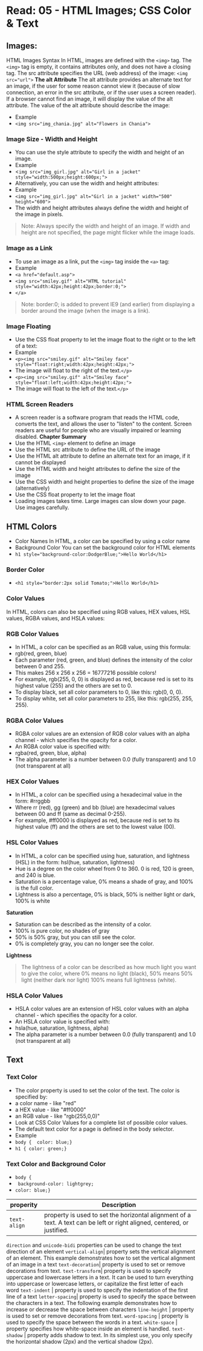 # Read: 05 - HTML Images; CSS Color & Text

## Images:
HTML Images Syntax
In HTML, images are defined with the `<img>` tag.
The `<img>` tag is empty, it contains attributes only, and does not have a closing tag.
The src attribute specifies the URL (web address) of the image: `<img src="url">`
**The alt Attribute**
The alt attribute provides an alternate text for an image, if the user for some reason cannot view it (because of slow connection, an error in the src attribute, or if the user uses a screen reader).
If a browser cannot find an image, it will display the value of the alt attribute.
The value of the alt attribute should describe the image:
* Example
* `<img src="img_chania.jpg" alt="Flowers in Chania">`
### Image Size - Width and Height
* You can use the style attribute to specify the width and height of an image.
* Example
* <`img src="img_girl.jpg" alt="Girl in a jacket" style="width:500px;height:600px;">`
* Alternatively, you can use the width and height attributes:
* Example
* `<img src="img_girl.jpg" alt="Girl in a jacket" width="500" height="600">`
* The width and height attributes always define the width and height of the image in pixels.

> Note: Always specify the width and height of an image. If width and height are not specified, the page might flicker while the image loads.

### Image as a Link
* To use an image as a link, put the `<img>` tag inside the `<a>` tag:
* Example
* `<a href="default.asp">`
*  `<img src="smiley.gif" alt="HTML tutorial" style="width:42px;height:42px;border:0;">`
* `</a>`

> Note: border:0; is added to prevent IE9 (and earlier) from displaying a border around the image (when the image is a link).

### Image Floating
* Use the CSS float property to let the image float to the right or to the left of a text:
* Example
* `<p><img src="smiley.gif" alt="Smiley face" style="float:right;width:42px;height:42px;">`
* The image will float to the right of the text.`</p>`
* `<p><img src="smiley.gif" alt="Smiley face" style="float:left;width:42px;height:42px;">`
* The image will float to the left of the text.`</p>`

### HTML Screen Readers
* A screen reader is a software program that reads the HTML code, converts the text, and allows the user to "listen" to the content. Screen readers are useful for people who are visually impaired or learning disabled.
**Chapter Summary**
* Use the HTML `<img>` element to define an image
* Use the HTML src attribute to define the URL of the image
* Use the HTML alt attribute to define an alternate text for an image, if it cannot be displayed
* Use the HTML width and height attributes to define the size of the image
* Use the CSS width and height properties to define the size of the image (alternatively)
* Use the CSS float property to let the image float
* Loading images takes time. Large images can slow down your page. Use images carefully.

## HTML Colors
* Color Names In HTML, a color can be specified by using a color name
* Background Color You can set the background color for HTML elements
* `h1 style="background-color:DodgerBlue;">Hello World</h1>`

### Border Color
* `<h1 style="border:2px solid Tomato;">Hello World</h1>`

### Color Values
In HTML, colors can also be specified using RGB values, HEX values, HSL values, RGBA values, and HSLA values:

### RGB Color Values
* In HTML, a color can be specified as an RGB value, using this formula:
* rgb(red, green, blue)
* Each parameter (red, green, and blue) defines the intensity of the color between 0 and 255.
* This makes 256 x 256 x 256 = 16777216 possible colors!
* For example, rgb(255, 0, 0) is displayed as red, because red is set to its highest value (255) and the others are set to 0.
* To display black, set all color parameters to 0, like this: rgb(0, 0, 0).
* To display white, set all color parameters to 255, like this: rgb(255, 255, 255).

### RGBA Color Values
* RGBA color values are an extension of RGB color values with an alpha channel - which specifies the opacity for a color.
* An RGBA color value is specified with:
* rgba(red, green, blue, alpha)
* The alpha parameter is a number between 0.0 (fully transparent) and 1.0 (not transparent at all)

### HEX Color Values
* In HTML, a color can be specified using a hexadecimal value in the form: #rrggbb
* Where rr (red), gg (green) and bb (blue) are hexadecimal values between 00 and ff (same as decimal 0-255).
* For example, #ff0000 is displayed as red, because red is set to its highest value (ff) and the others are set to the lowest value (00).

### HSL Color Values
* In HTML, a color can be specified using hue, saturation, and lightness (HSL) in the form:
hsl(hue, saturation, lightness)
* Hue is a degree on the color wheel from 0 to 360. 0 is red, 120 is green, and 240 is blue.
* Saturation is a percentage value, 0% means a shade of gray, and 100% is the full color.
* Lightness is also a percentage, 0% is black, 50% is neither light or dark, 100% is white

**Saturation**
* Saturation can be described as the intensity of a color.
* 100% is pure color, no shades of gray
* 50% is 50% gray, but you can still see the color.
* 0% is completely gray, you can no longer see the color.

**Lightness**
> The lightness of a color can be described as how much light you want to give the color, where 0% means no light (black), 50% means 50% light (neither dark nor light) 100% means full lightness (white).

### HSLA Color Values
* HSLA color values are an extension of HSL color values with an alpha channel - which specifies the opacity for a color.
* An HSLA color value is specified with:
* hsla(hue, saturation, lightness, alpha)
* The alpha parameter is a number between 0.0 (fully transparent) and 1.0 (not transparent at all)

## Text
### Text Color
* The color property is used to set the color of the text. The color is specified by:
* a color name - like "red"
* a HEX value - like "#ff0000"
* an RGB value - like "rgb(255,0,0)"
* Look at CSS Color Values for a complete list of possible color values.
* The default text color for a page is defined in the body selector.
* Example
* `body {  color: blue;}`
* `h1 { color: green;}`

### Text Color and Background Color
* `body {`
* ` background-color: lightgrey;`
*  `color: blue;}`



properity |  Description
---------|---------
 `text-align` | property is used to set the horizontal alignment of a text. A text can be left or right aligned, centered, or justified.
 `direction` and `unicode-bidi` properties can be used to change the text direction of an element
 `vertical-align`|  property sets the vertical alignment of an element. This example demonstrates how to set the vertical alignment of an image in a text
`text-decoration`|  property is used to set or remove decorations from text.
 `text-transform`| property is used to specify uppercase and lowercase letters in a text. It can be used to turn everything into uppercase or lowercase letters, or capitalize the first letter of each word
 `text-indent`   |  property is used to specify the indentation of the first line of a text
 `letter-spacing`|  property is used to specify the space between the characters in a text. The following example demonstrates how to increase or decrease the space between characters
 `line-height`   |  property is used to set or remove decorations from text.
 `word-spacing`  |  property is used to specify the space between the words in a text.
 `white-space`   |  property specifies how white-space inside an element is handled.
 `text-shadow`   |  property adds shadow to text. In its simplest use, you only specify the horizontal shadow (2px) and the vertical shadow (2px).



   
  
